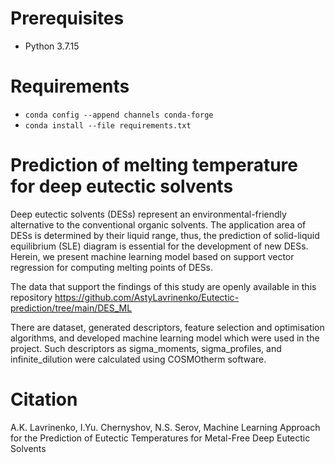 # Prerequisites
* Python 3.7.15
# Requirements
* `conda config --append channels conda-forge`
* `conda install --file requirements.txt`
# Prediction of melting temperature for deep eutectic solvents

Deep eutectic solvents (DESs) represent an environmental-friendly alternative to the conventional organic solvents. The application area of DESs is determined by their liquid range, thus, the prediction of solid-liquid equilibrium (SLE) diagram is essential for the development of new DESs. Herein, we present machine learning model based on support vector regression for computing melting points of DESs.
 
The data that support the findings of this study are openly available in this repository https://github.com/AstyLavrinenko/Eutectic-prediction/tree/main/DES_ML

There are dataset, generated descriptors, feature selection and optimisation algorithms, and developed machine learning model which were used in the project.
Such descriptors as sigma_moments, sigma_profiles, and infinite_dilution were calculated using COSMOtherm software.

# Citation
A.K. Lavrinenko, I.Yu. Chernyshov, N.S. Serov, Machine Learning Approach for the Prediction of Eutectic Temperatures for Metal-Free Deep Eutectic Solvents
